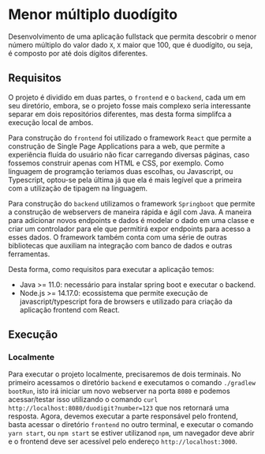 # Menor múltiplo duodígito

Desenvolvimento de uma aplicação fullstack que permita descobrir o menor número múltiplo do valor dado `X`, `X` maior que 100, que é duodígito, ou seja, é composto por até dois dígitos diferentes.

## Requisitos

O projeto é dividido em duas partes, o `frontend` e o `backend`, cada um em seu diretório, embora, se o projeto fosse mais complexo seria interessante separar em dois repositórios diferentes, mas desta forma simplifca a execução local de ambos.

Para construção do `frontend` foi utilizado o framework `React` que permite a construção de Single Page Applications para  a web, que permite a experiência fluída do usuário não ficar carregando diversas páginas, caso fossemos construir apenas com HTML e CSS, por exemplo. Como linguagem de programção teriamos duas escolhas, ou Javascript, ou Typescript, optou-se pela última já que ela é mais legível que a primeira com a utilização de tipagem na linguagem.

Para construção do `backend` utilizamos o framework `Springboot` que permite a construção de webservers de maneira rápida e ágil com Java. A maneira para adicionar novos endpoints e dados é modelar o dado em uma classe e criar um controlador para ele que permitirá expor endpoints para acesso a esses dados. O framework também conta com uma série de outras bibliotecas que auxiliam na integração com banco de dados e outras ferramentas.

Desta forma, como requisitos para executar a aplicação temos:

- Java >= 11.0: necessário para instalar spring boot e executar o backend.
- Node.js >= 14.17.0: ecossistema que permite execução de javascript/typescript fora de browsers e utilizado para criação da aplicação frontend com React.

## Execução

### Localmente

Para executar o projeto localmente, precisaremos de dois terminais. No primeiro acessamos o diretório `backend` e executamos o comando `./gradlew bootRun`, isto irá iniciar um novo webserver na porta `8080` e podemos acessar/testar isso utilizando o comando `curl http://localhost:8080/duodigit?number=123` que nos retornará uma resposta. Agora, devemos executar a parte responsável pelo frontend, basta acessar o diretório `frontend` no outro terminal, e executar o comando `yarn start`, ou `npm start` se estiver utilizanod `npm`, um navegador deve abrir e o frontend deve ser acessível pelo endereço `http://localhost:3000`.
